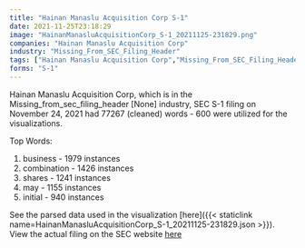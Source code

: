 ```yaml
---
title: "Hainan Manaslu Acquisition Corp S-1"
date: 2021-11-25T23:18:29
image: "HainanManasluAcquisitionCorp_S-1_20211125-231829.png"
companies: "Hainan Manaslu Acquisition Corp"
industry: "Missing_From_SEC_Filing_Header"
tags: ["Hainan Manaslu Acquisition Corp","Missing_From_SEC_Filing_Header","11-24-2021","S-1"]
forms: "S-1"
---
```

Hainan Manaslu Acquisition Corp, which is in the Missing_from_sec_filing_header [None] industry, SEC S-1 filing on November 24, 2021 had 77267 (cleaned) words - 600 were utilized for the visualizations.

Top Words:
1. business - 1979 instances
2. combination - 1426 instances
3. shares - 1241 instances
4. may - 1155 instances
5. initial - 940 instances


See the parsed data used in the visualization [here]({{< staticlink name=HainanManasluAcquisitionCorp_S-1_20211125-231829.json >}}).  
View the actual filing on the SEC website [here](https://www.sec.gov/Archives/edgar/data/1894370/0001213900-21-061924.txt)